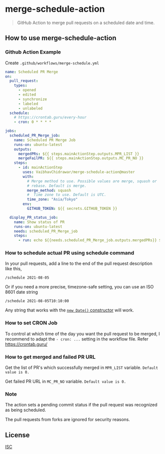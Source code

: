 # merge-schedule-action

> GitHub Action to merge pull requests on a scheduled date and time.

## How to use merge-schedule-action

### Github Action Example

Create `.github/workflows/merge-schedule.yml`

```yml
name: Scheduled PR Merge
on:
  pull_request:
    types:
      - opened
      - edited
      - synchronize
      - labeled
      - unlabeled
  schedule:
    # https://crontab.guru/every-hour
    - cron: 0 * * * *

jobs:
  scheduled_PR_Merge_job:
    name: Scheduled PR Merge Job
    runs-on: ubuntu-latest
    outputs:
      mergedPRs: ${{ steps.mainActionStep.outputs.MPR_LIST }}
      mergeFailPR: ${{ steps.mainActionStep.outputs.MC_PR_NO }}
    steps:
      - id: mainActionStep
        uses: VaibhavChidrawar/merge-schedule-action@master
        with:
          # Merge method to use. Possible values are merge, squash or
          # rebase. Default is merge.
          merge_method: squash
          #  Time zone to use. Default is UTC.
          time_zone: "Asia/Tokyo"
        env:
          GITHUB_TOKEN: ${{ secrets.GITHUB_TOKEN }}

  display_PR_status_job:
    name: Show status of PR
    runs-on: ubuntu-latest
    needs: scheduled_PR_Merge_job
    steps:
      - run: echo ${{needs.scheduled_PR_Merge_job.outputs.mergedPRs}} ${{needs.scheduled_PR_Merge_job.outputs.mergeFailPR}}
```

### How to schedule actual PR using schedule command

In your pull requests, add a line to the end of the pull request description like this,

```
/schedule 2021-08-05
```

Or if you need a more precise, timezone-safe setting, you can use an ISO 8601 date string

```
/schedule 2021-08-05T10:10:00
```

Any string that works with the [`new Date()` constructor](https://developer.mozilla.org/en-US/docs/Web/JavaScript/Reference/Global_Objects/Date/Date) will work.

### How to set CRON Job

To control at which time of the day you want the pull request to be merged, I recommend to adapt the `- cron: ...` setting in the workflow file. Refer https://crontab.guru/

### How to get merged and failed PR URL

Get the list of PR's which successfully merged in `MPR_LIST` variable. `Default value is 0.`

Get failed PR URL in `MC_PR_NO` variable. `Default value is 0.`

### Note

The action sets a pending commit status if the pull request was recognized as being scheduled.

The pull requests from forks are ignored for security reasons.

## License

[ISC](LICENSE)
